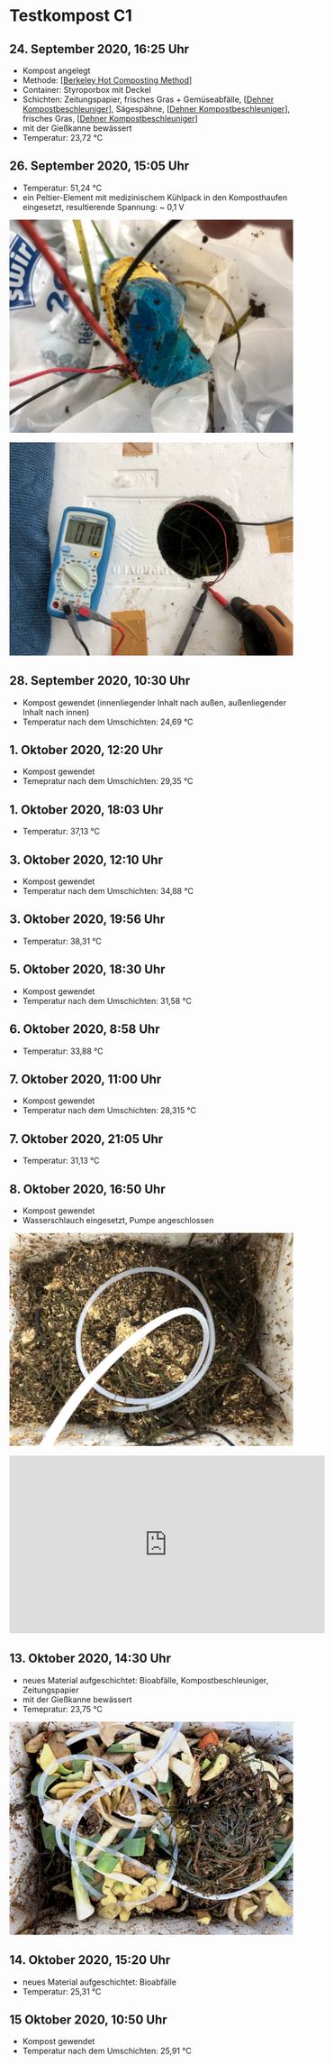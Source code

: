 # Testkompost C1

## 24. September 2020, 16:25 Uhr
- Kompost angelegt
- Methode: [[Berkeley Hot Composting Method]]
- Container: Styroporbox mit Deckel
- Schichten: Zeitungspapier, frisches Gras + Gemüseabfälle, [[Dehner Kompostbeschleuniger]], Sägespähne, [[Dehner Kompostbeschleuniger]], frisches Gras, [[Dehner Kompostbeschleuniger]]
- mit der Gießkanne bewässert
- Temperatur: 23,72 °C

## 26. September 2020, 15:05 Uhr
- Temperatur: 51,24 °C
- ein Peltier-Element mit medizinischem Kühlpack in den Komposthaufen eingesetzt, resultierende Spannung: ~ 0,1 V

![Peltier-Element mit einem Kühlbeutel](assets/m_c1_200926.jpg)

![Spannungsmessung am 26. September 2020](assets/s_c1_200926.jpg)

## 28. September 2020, 10:30 Uhr
- Kompost gewendet (innenliegender Inhalt nach außen, außenliegender Inhalt nach innen)
- Temperatur nach dem Umschichten: 24,69 °C

## 1. Oktober 2020, 12:20 Uhr
- Kompost gewendet
- Temepratur nach dem Umschichten: 29,35 °C

## 1. Oktober 2020, 18:03 Uhr
- Temperatur: 37,13 °C

## 3. Oktober 2020, 12:10 Uhr
- Kompost gewendet
- Temperatur nach dem Umschichten: 34,88 °C

## 3. Oktober 2020, 19:56 Uhr
- Temperatur: 38,31 °C

## 5. Oktober 2020, 18:30 Uhr
- Kompost gewendet
- Temperatur nach dem Umschichten: 31,58 °C

## 6. Oktober 2020, 8:58 Uhr
- Temperatur: 33,88 °C

## 7. Oktober 2020, 11:00 Uhr
- Kompost gewendet
- Temperatur nach dem Umschichten: 28,315 °C

## 7. Oktober 2020, 21:05 Uhr
- Temperatur: 31,13 °C

## 8. Oktober 2020, 16:50 Uhr
- Kompost gewendet
- Wasserschlauch eingesetzt, Pumpe angeschlossen
  
![Einsetzen des Wasserschlauches](assets/s_c1_201008.jpg)

<iframe width="560" height="315" sandbox="allow-same-origin allow-scripts allow-popups" src="https://betamax.video/videos/embed/f8961993-f810-47a1-b2e5-5f27ee0ad8ba" frameborder="0" allowfullscreen></iframe>

## 13. Oktober 2020, 14:30 Uhr
- neues Material aufgeschichtet: Bioabfälle, Kompostbeschleuniger, Zeitungspapier
- mit der Gießkanne bewässert
- Temepratur: 23,75 °C

![Neues Material](assets/s_c1_201013.jpg)

## 14. Oktober 2020, 15:20 Uhr
- neues Material aufgeschichtet: Bioabfälle
- Temperatur: 25,31 °C

## 15 Oktober 2020, 10:50 Uhr
- Kompost gewendet
- Temperatur nach dem Umschichten: 25,91 °C

[//begin]: # "Autogenerated link references for markdown compatibility"
[Berkeley Hot Composting Method]: berkeley-hot-composting-method "Berkeley Hot Composting Method"
[Dehner Kompostbeschleuniger]: dehner-kompostbeschleuniger "Dehner Kompostbeschleuniger"
[//end]: # "Autogenerated link references"